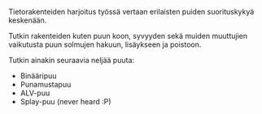 Tietorakenteiden harjoitus työssä vertaan erilaisten puiden
suorituskykyä keskenään.

Tutkin rakenteiden kuten puun koon, syvyyden sekä muiden muuttujien
vaikutusta puun solmujen hakuun, lisäykseen ja poistoon.

Tutkin ainakin seuraavia neljää puuta:
* Binääripuu 
* Punamustapuu
* ALV-puu 
* Splay-puu (never heard :P)
